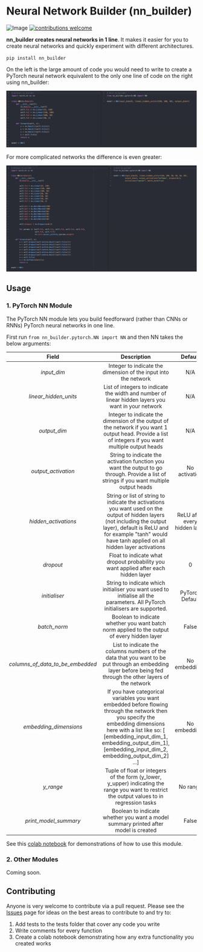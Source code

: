 # Neural Network Builder (nn_builder)

![Image](https://travis-ci.org/p-christ/nn_builder.svg?branch=master) [![contributions welcome](https://img.shields.io/badge/contributions-welcome-brightgreen.svg?style=flat)](https://github.com/dwyl/esta/issues)


**nn_builder creates neural networks in 1 line**. It makes it easier for you to create neural networks and quickly experiment
with different architectures. 

`pip install nn_builder`



On the left is the large amount of code you would need to write to create a PyTorch neural network equivalent to the only one line of code on the right using nn_builder: 

![Screenshot](miscellaneous/material_for_readme/simple_use_case.png)

For more complicated networks the difference is even greater:

![Screenshot](miscellaneous/material_for_readme/more_complicated_use_case.png)


## Usage

### 1. PyTorch NN Module

The PyTorch NN module lets you build feedforward (rather than CNNs or RNNs) PyTorch neural networks in one line. 

First run `from nn_builder.pytorch.NN import NN` and then NN takes the below arguments:

| Field | Description | Default |
| :---: | :----------: | :---: |
| *input_dim*| Integer to indicate the dimension of the input into the network | N/A |
| *linear_hidden_units* | List of integers to indicate the width and number of linear hidden layers you want in your network | N/A |
| *output_dim* | Integer to indicate the dimension of the output of the network if you want 1 output head. Provide a list of integers if you want multiple output heads | N/A |                      
| *output_activation* | String to indicate the activation function you want the output to go through. Provide a list of strings if you want multiple output heads | No activation |                              
| *hidden_activations* | String or list of string to indicate the activations you want used on the output of hidden layers (not including the output layer), default is ReLU and for example "tanh" would have tanh applied on all hidden layer activations | ReLU after every hidden layer |
| *dropout* | Float to indicate what dropout probability you want applied after each hidden layer | 0 |
| *initialiser* | String to indicate which initialiser you want used to initialise all the parameters. All PyTorch initialisers are supported. | PyTorch Default |
| *batch_norm* | Boolean to indicate whether you want batch norm applied to the output of every hidden layer | False |
| *columns_of_data_to_be_embedded* | List to indicate the columns numbers of the data that you want to be put through an embedding layer before being fed through the other layers of the network | No embeddings |
| *embedding_dimensions* | If you have categorical variables you want embedded before flowing through the network then you specify the embedding dimensions here with a list like so: [ [embedding_input_dim_1, embedding_output_dim_1], [embedding_input_dim_2, embedding_output_dim_2] ...] | No embeddings |
| *y_range* | Tuple of float or integers of the form (y_lower, y_upper) indicating the range you want to restrict the output values to in regression tasks | No range |
| *print_model_summary* | Boolean to indicate whether you want a model summary printed after model is created | False |

See this [colab notebook](https://colab.research.google.com/drive/1abxTEaUrJqbTuk8e8tOa3y9DYQQVrF_N) for demonstrations 
of how to use this module.  

### 2. Other Modules

Coming soon.

## Contributing

Anyone is very welcome to contribute via a pull request. Please see the [Issues](https://github.com/p-christ/nn_builder/issues) 
page for ideas on the best areas to contribute to and try to:
1. Add tests to the tests folder that cover any code you write
1. Write comments for every function
1. Create a colab notebook demonstrating how any extra functionality you created works 

 

